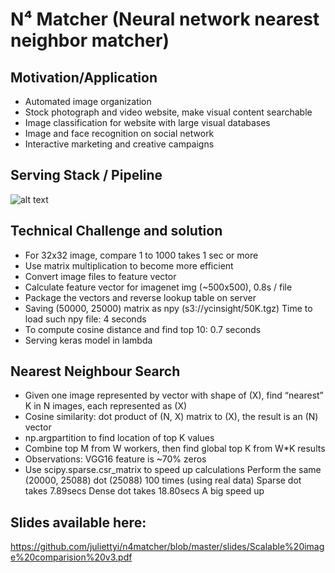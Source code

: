 # N⁴ Matcher (Neural network nearest neighbor matcher)

## Motivation/Application

- Automated image organization
- Stock photograph and video website, make visual content searchable
- Image classification for website with large visual databases
- Image and face recognition on social network 
- Interactive marketing and creative campaigns

## Serving Stack / Pipeline

![alt text](https://github.com/juliettyi/n4matcher/blob/master/slides/Scalable%20image%20comparision%20v3.png)






## Technical Challenge and solution

- For 32x32 image, compare 1 to 1000 takes 1 sec or more
- Use matrix multiplication to become more efficient
- Convert image files to feature vector
- Calculate feature vector for imagenet img (~500x500), 0.8s / file
- Package the vectors and reverse lookup table on server
- Saving (50000, 25000) matrix as npy (s3://ycinsight/50K.tgz)
  Time to load such npy file: 4 seconds
- To compute cosine distance and find top 10:  0.7 seconds
- Serving keras model in lambda

## Nearest Neighbour Search

- Given one image represented by vector with shape of (X), find “nearest” K in N images, each represented as (X)
- Cosine similarity: dot product of (N, X) matrix to (X), the result is an (N) vector
- np.argpartition to find location of top K values
- Combine top M from W workers, then find global top K from W*K results
- Observations:  VGG16 feature is ~70% zeros
- Use scipy.sparse.csr_matrix to speed up calculations
  Perform the same (20000, 25088) dot (25088) 100 times (using real data)
  Sparse dot takes 7.89secs
  Dense dot takes 18.80secs
  A big speed up

## Slides available here:

https://github.com/juliettyi/n4matcher/blob/master/slides/Scalable%20image%20comparision%20v3.pdf


